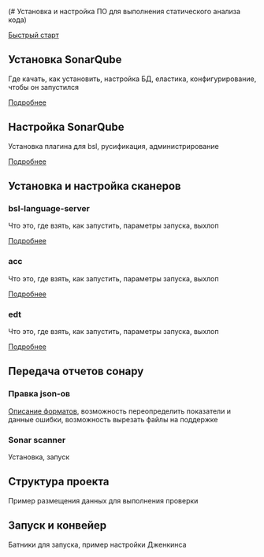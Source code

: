 (# Установка и настройка ПО для выполнения статического анализа кода)

[Быстрый старт](docs/setup/get-started-with-win.md)

## Установка SonarQube

Где качать, как установить, настройка БД, еластика, конфигурирование, чтобы он запустился

[Подробнее](ocs/setup/sonarqube.md)

## Настройка SonarQube

Установка плагина для bsl, русификация, администрирование

[Подробнее](docs/setup/sonarqube.md)

## Установка и настройка сканеров

### bsl-language-server

Что это, где взять, как запустить, параметры запуска, выхлоп

[Подробнее](docs\index.md)

### acc

Что это, где взять, как запустить, параметры запуска, выхлоп

[Подробнее](docs/setup/scanners/acc.md)

### edt

Что это, где взять, как запустить, параметры запуска, выхлоп

[Подробнее](docs/setup/scanners/edt.md)

## Передача отчетов сонару

### Правка json-ов

[Описание форматов](docs/reporters), возможность переопределить показатели и данные ошибки, возможность вырезать файлы на поддержке

### Sonar scanner

Установка, запуск

## Структура проекта

Пример размещения данных для выполнения проверки

## Запуск и конвейер

Батники для запуска, пример настройки Дженкинса